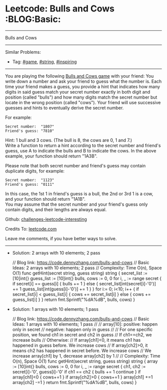 # Leetcode: Bulls and Cows     :BLOG:Basic:


---

Bulls and Cows  

---

Similar Problems:  
-   Tag: [#game](https://code.dennyzhang.com/tag/game), [#string](https://code.dennyzhang.com/tag/string), [#inspiring](https://code.dennyzhang.com/tag/inspiring)

---

You are playing the following [Bulls and Cows game](https://en.wikipedia.org/wiki/Bulls_and_Cows) with your friend: You write down a number and ask your friend to guess what the number is. Each time your friend makes a guess, you provide a hint that indicates how many digits in said guess match your secret number exactly in both digit and position (called "bulls") and how many digits match the secret number but locate in the wrong position (called "cows"). Your friend will use successive guesses and hints to eventually derive the secret number.  

For example:  

    Secret number:  "1807"
    Friend's guess: "7810"

Hint: 1 bull and 3 cows. (The bull is 8, the cows are 0, 1 and 7.)  
Write a function to return a hint according to the secret number and friend's guess, use A to indicate the bulls and B to indicate the cows. In the above example, your function should return "1A3B".  

Please note that both secret number and friend's guess may contain duplicate digits, for example:  

    Secret number:  "1123"
    Friend's guess: "0111"

In this case, the 1st 1 in friend's guess is a bull, the 2nd or 3rd 1 is a cow, and your function should return "1A1B".  
You may assume that the secret number and your friend's guess only contain digits, and their lengths are always equal.  

Github: [challenges-leetcode-interesting](https://github.com/DennyZhang/challenges-leetcode-interesting/tree/master/bulls-and-cows)  

Credits To: [leetcode.com](https://leetcode.com/problems/bulls-and-cows/description/)  

Leave me comments, if you have better ways to solve.  

---

-   Solution: 2 arrays with 10 elements; 2 pass

    // Blog link: https://code.dennyzhang.com/bulls-and-cows
    // Basic Ideas: 2 arrays with 10 elements; 2 pass
    // Complexity: Time O(n), Space O(1)
    func getHint(secret string, guess string) string {
        secret_list := [10]int{}
        guess_list := [10]int{}
        bulls, cows := 0, 0
        for i, _ := range secret {
            if secret[i] == guess[i] {
                bulls += 1
            } else {
                secret_list[int(secret[i]-'0')] += 1
                guess_list[int(guess[i]-'0')] += 1
            }
        }
        for i:= 0; i<10; i++ {
            if secret_list[i] < guess_list[i] {
                cows += secret_list[i]
            } else {
                cows += guess_list[i]
            }
        }
        return fmt.Sprintf("%dA%dB", bulls, cows)
    }

-   Solution: 1 arrays with 10 elements; 1 pass

    // Blog link: https://code.dennyzhang.com/bulls-and-cows
    // Basic Ideas: 1 arrays with 10 elements; 1 pass
    //
    //  array[10]: positive: happen only in secret
    //             negative: happen only in guess
    //
    //  For one specific position, we found ch1 in secret and ch2 in guess
    //    If ch1==ch2, we increase bulls
    //    Otherwise: 
    //       If array[ch1]<0, it means ch1 has happened in guess before. We increase cows
    //       If array[ch2]>0, it means ch2 has happened in secret before. We increase cows
    //       We increase array[ch1] by 1, decrease array[ch2] by 1
    //
    // Complexity: Time O(n), Space O(1)
    func getHint(secret string, guess string) string {
        array := [10]int{}
        bulls, cows := 0, 0
        for i, _ := range secret {
            ch1, ch2 := secret[i]-'0', guess[i]-'0'
            if ch1 == ch2 {
                bulls += 1
                continue
            }
            if array[ch1]<0 { cows+=1 }
            if array[ch2]>0 { cows+=1 }
            array[ch1] +=1
            array[ch2] -=1
        }
        return fmt.Sprintf("%dA%dB", bulls, cows)
    }